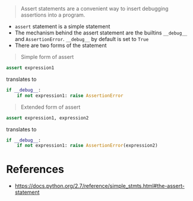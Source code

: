 > Assert statements are a convenient way to insert debugging assertions into a program.

* ```assert``` statement is a simple statement
* The mechanism behind the assert statement are the builtins ```__debug__``` and ```AssertionError```. ```__debug__``` by default is set to ```True```
* There are two forms of the statement

> Simple form of assert

```python
assert expression1
```

translates to

```python
if __debug__:
    if not expression1: raise AssertionError
```

> Extended form of assert

```python
assert expression1, expression2
```

translates to

```python
if __debug__:
    if not expression1: raise AssertionError(expression2)
```


# References

* https://docs.python.org/2.7/reference/simple_stmts.html#the-assert-statement
